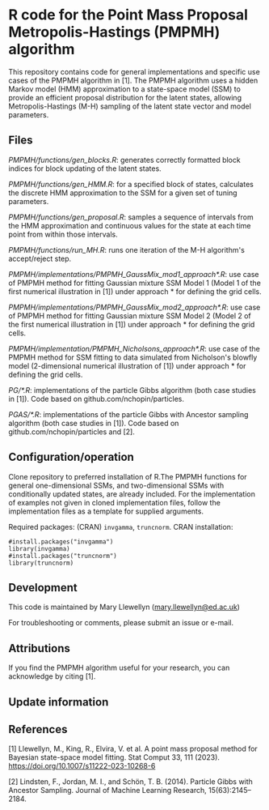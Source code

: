 # R code for the Point Mass Proposal Metropolis-Hastings (PMPMH) algorithm

This repository contains code for general implementations and specific use cases of the PMPMH algorithm in [1]. The PMPMH algorithm uses a hidden Markov model (HMM) approximation to a state-space model (SSM) to provide an efficient proposal distribution for the latent states, allowing Metropolis-Hastings (M-H) sampling of the latent state vector and model parameters. 

## Files 
*PMPMH/functions/gen_blocks.R*: generates correctly formatted block indices for block updating of the latent states.

*PMPMH/functions/gen_HMM.R*: for a specified block of states, calculates the discrete HMM approximation to the SSM for a given set of tuning parameters.

*PMPMH/functions/gen_proposal.R*: samples a sequence of intervals from the HMM approximation and continuous values for the state at each time point from within those intervals.

*PMPMH/functions/run_MH.R*: runs one iteration of the M-H algorithm's accept/reject step.
 

*PMPMH/implementations/PMPMH_GaussMix_mod1_approach\*.R*: use case of PMPMH method for fitting Gaussian mixture SSM Model 1 (Model 1 of the first numerical illustration in [1]) under approach \* for defining the grid cells.

*PMPMH/implementations/PMPMH_GaussMix_mod2_approach\*.R*: use case of PMPMH method for fitting Gaussian mixture SSM Model 2 (Model 2 of the first numerical illustration in [1]) under approach \* for defining the grid cells.

*PMPMH/implementation/PMPMH_Nicholsons_approach\*.R*: use case of the PMPMH method for SSM fitting to data simulated from Nicholson's blowfly model (2-dimensional numerical illustration of [1]) under approach \* for defining the grid cells.
 

*PG/\*.R*: implementations of the particle Gibbs algorithm (both case studies in [1]). Code based on github.com/nchopin/particles.

*PGAS/\*.R*: implementations of the particle Gibbs with Ancestor sampling algorithm (both case studies in [1]). Code based on github.com/nchopin/particles and [2]. 


## Configuration/operation 
Clone repository to preferred installation of R.The PMPMH functions for general one-dimensional SSMs, and two-dimensional SSMs with conditionally updated states, are already included. For the implementation of examples not given in cloned implementation files, follow the implementation files as a template for supplied arguments. 

Required packages: (CRAN) `invgamma`, `truncnorm`. 
CRAN installation:

``` 
#install.packages("invgamma")
library(invgamma)
#install.packages("truncnorm")
library(truncnorm)
```

## Development
This code is maintained by Mary Llewellyn (mary.llewellyn@ed.ac.uk)

For troubleshooting or comments, please submit an issue or e-mail.

## Attributions
If you find the PMPMH algorithm useful for your research, you can acknowledge by citing [1].

## Update information

## References 
[1] Llewellyn, M., King, R., Elvira, V. et al. A point mass proposal method for Bayesian state-space model fitting. Stat Comput 33, 111 (2023). https://doi.org/10.1007/s11222-023-10268-6

[2] Lindsten, F., Jordan, M. I., and Schön, T. B. (2014). Particle Gibbs with Ancestor Sampling. Journal of Machine Learning Research, 15(63):2145–2184.


